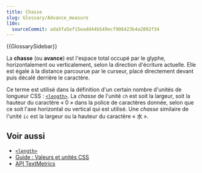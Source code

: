 ```yaml
---
title: Chasse
slug: Glossary/Advance_measure
l10n:
  sourceCommit: ada5fa5ef15eadd44b549ecf906423b4a2092f34
---
```


{{GlossarySidebar}}

La **chasse** (ou **avance**) est l'espace total occupé par le glyphe, horizontalement ou verticalement, selon la direction d'écriture actuelle. Elle est égale à la distance parcourue par le curseur, placé directement devant puis décalé derrière le caractère.

Ce terme est utilisé dans la définition d'un certain nombre d'unités de longueur CSS&nbsp;: [`<length>`](/fr/docs/Web/CSS/length). La _chasse_ de l'unité `ch` est soit la largeur, soit la hauteur du caractère «&nbsp;0&nbsp;» dans la police de caractères donnée, selon que ce soit l'axe horizontal ou vertical qui est utilisé. Une _chasse_ similaire de l'unité `ic` est la largeur ou la hauteur du caractère «&nbsp;水&nbsp;».

## Voir aussi

- [`<length>`](/fr/docs/Web/CSS/length)
- [Guide : Valeurs et unités CSS](/fr/docs/Learn/CSS/Building_blocks/Values_and_units)
- [API TextMetrics](/fr/docs/Web/API/TextMetrics)